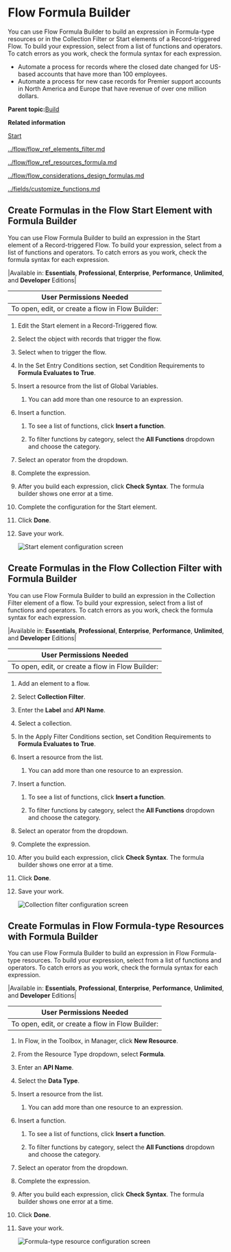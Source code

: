 # Flow Formula Builder

You can use Flow Formula Builder to build an expression in Formula-type resources or in the Collection Filter or Start elements of a Record-triggered Flow. To build your expression, select from a list of functions and operators. To catch errors as you work, check the formula syntax for each expression.

-   Automate a process for records where the closed date changed for US-based accounts that have more than 100 employees.
-   Automate a process for new case records for Premier support accounts in North America and Europe that have revenue of over one million dollars.

**Parent topic:**[Build](../flow/flow_build.md)

**Related information**  


[Start](../flow/flow_ref_elements_start.md)

[../flow/flow\_ref\_elements\_filter.md](../flow/flow_ref_elements_filter.md)

[../flow/flow\_ref\_resources\_formula.md](../flow/flow_ref_resources_formula.md)

[../flow/flow\_considerations\_design\_formulas.md](../flow/flow_considerations_design_formulas.md)

[../fields/customize\_functions.md](../fields/customize_functions.md)

## Create Formulas in the Flow Start Element with Formula Builder

You can use Flow Formula Builder to build an expression in the Start element of a Record-triggered Flow. To build your expression, select from a list of functions and operators. To catch errors as you work, check the formula syntax for each expression.

|Available in: **Essentials**, **Professional**, **Enterprise**, **Performance**, **Unlimited**, and **Developer** Editions|

|User Permissions Needed|
|-----------------------|
|To open, edit, or create a flow in Flow Builder:|Manage Flow|

1.  Edit the Start element in a Record-Triggered flow.

2.  Select the object with records that trigger the flow.

3.  Select when to trigger the flow.

4.  In the Set Entry Conditions section, set Condition Requirements to **Formula Evaluates to True**.

5.  Insert a resource from the list of Global Variables.

    1.  You can add more than one resource to an expression.

6.  Insert a function.

    1.  To see a list of functions, click **Insert a function**.

    2.  To filter functions by category, select the **All Functions** dropdown and choose the category.

7.  Select an operator from the dropdown.

8.  Complete the expression.

9.  After you build each expression, click **Check Syntax**. The formula builder shows one error at a time.

10. Complete the configuration for the Start element.

11. Click **Done**.

12. Save your work.

    ![Start element configuration screen](images/flow_formula_builder_start.png)


## Create Formulas in the Flow Collection Filter with Formula Builder

You can use Flow Formula Builder to build an expression in the Collection Filter element of a flow. To build your expression, select from a list of functions and operators. To catch errors as you work, check the formula syntax for each expression.

|Available in: **Essentials**, **Professional**, **Enterprise**, **Performance**, **Unlimited**, and **Developer** Editions|

|User Permissions Needed|
|-----------------------|
|To open, edit, or create a flow in Flow Builder:|Manage Flow|

1.  Add an element to a flow.

2.  Select **Collection Filter**.

3.  Enter the **Label** and **API Name**.

4.  Select a collection.

5.  In the Apply Filter Conditions section, set Condition Requirements to **Formula Evaluates to True**.

6.  Insert a resource from the list.

    1.  You can add more than one resource to an expression.

7.  Insert a function.

    1.  To see a list of functions, click **Insert a function**.

    2.  To filter functions by category, select the **All Functions** dropdown and choose the category.

8.  Select an operator from the dropdown.

9.  Complete the expression.

10. After you build each expression, click **Check Syntax**. The formula builder shows one error at a time.

11. Click **Done**.

12. Save your work.

    ![Collection filter configuration screen](images/flow_formula_builder_collection_filter.png)


## Create Formulas in Flow Formula-type Resources with Formula Builder

You can use Flow Formula Builder to build an expression in Flow Formula-type resources. To build your expression, select from a list of functions and operators. To catch errors as you work, check the formula syntax for each expression.

|Available in: **Essentials**, **Professional**, **Enterprise**, **Performance**, **Unlimited**, and **Developer** Editions|

|User Permissions Needed|
|-----------------------|
|To open, edit, or create a flow in Flow Builder:|Manage Flow|

1.  In Flow, in the Toolbox, in Manager, click **New Resource**.

2.  From the Resource Type dropdown, select **Formula**.

3.  Enter an **API Name**.

4.  Select the **Data Type**.

5.  Insert a resource from the list.

    1.  You can add more than one resource to an expression.

6.  Insert a function.

    1.  To see a list of functions, click **Insert a function**.

    2.  To filter functions by category, select the **All Functions** dropdown and choose the category.

7.  Select an operator from the dropdown.

8.  Complete the expression.

9.  After you build each expression, click **Check Syntax**. The formula builder shows one error at a time.

10. Click **Done**.

11. Save your work.

    ![Formula-type resource configuration screen](images/flow_formula_builder_formula_resource.png)



